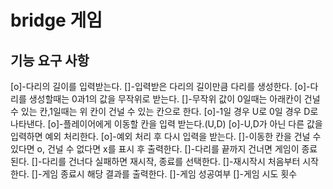 # bridge 게임

## 기능 요구 사항
[o]-다리의 길이를 입력받는다.
[]-입력받은 다리의 길이만큼 다리를 생성한다.
  [o]-다리를 생성할때는 0과1의 값을 무작위로 받는다.
  []-무작위 값이 0일때는 아래칸이 건널 수 있는 칸,1일때는 위 칸이 건널 수 있는 칸으로 한다.
  [o]-1일 경우 U로 0일 경우 D로 나타낸다.
[o]-플레이어에게 이동할 칸을 입력 받는다.(U,D)
  [o]-U,D가 아닌 다른 값을 입력하면 예외 처리한다.
  [o]-예외 처리 후 다시 입력을 받는다. 
[]-이동한 칸을 건널 수 있다면 o, 건널 수 없다면 x를 표시 후 출력한다.
[]-다리를 끝까지 건너면 게임이 종료된다.
[]-다리를 건너다 실패하면 재시작, 종료를 선택한다.
  []-재시작시 처음부터 시작한다.
[]-게임 종료시 해당 결과를 출력한다.
  []-게임 성공여부
  []-게임 시도 횟수
